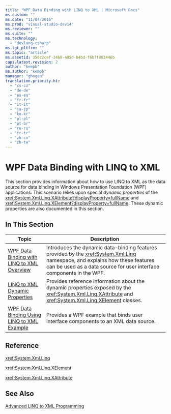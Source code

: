 ```yaml
---
title: "WPF Data Binding with LINQ to XML | Microsoft Docs"
ms.custom: ""
ms.date: "11/04/2016"
ms.prod: "visual-studio-dev14"
ms.reviewer: ""
ms.suite: ""
ms.technology: 
  - "devlang-csharp"
ms.tgt_pltfrm: ""
ms.topic: "article"
ms.assetid: 356c2cef-3468-495d-b4bd-f6b7f883446b
caps.latest.revision: 2
author: "kempb"
ms.author: "kempb"
manager: "ghogen"
translation.priority.ht: 
  - "cs-cz"
  - "de-de"
  - "es-es"
  - "fr-fr"
  - "it-it"
  - "ja-jp"
  - "ko-kr"
  - "pl-pl"
  - "pt-br"
  - "ru-ru"
  - "tr-tr"
  - "zh-cn"
  - "zh-tw"
---
```

# WPF Data Binding with LINQ to XML
This section provides information about how to use LINQ to XML as the data source for data binding in Windows Presentation Foundation (WPF) applications. This scenario relies upon special *dynamic properties* of the <xref:System.Xml.Linq.XAttribute?displayProperty=fullName> and <xref:System.Xml.Linq.XElement?displayProperty=fullName>. These dynamic properties are also documented in this section.  
  
## In This Section  
  
|Topic|Description|  
|-----------|-----------------|  
|[WPF Data Binding with LINQ to XML Overview](../designers/wpf-data-binding-with-linq-to-xml-overview.md)|Introduces the dynamic data-binding features provided by the <xref:System.Xml.Linq> namespace, and explains how these features can be used as a data source for user interface components in the WPF.|  
|[LINQ to XML Dynamic Properties](../designers/linq-to-xml-dynamic-properties.md)|Provides reference information about the dynamic properties exposed by the <xref:System.Xml.Linq.XAttribute> and <xref:System.Xml.Linq.XElement> classes.|  
|[WPF Data Binding Using LINQ to XML Example](../designers/wpf-data-binding-using-linq-to-xml-example.md)|Provides a WPF example that binds user interface components to an XML data source.|  
  
## Reference  
 <xref:System.Xml.Linq>  
  
 <xref:System.Xml.Linq.XElement>  
  
 <xref:System.Xml.Linq.XAttribute>  
  
## See Also  
 [Advanced LINQ to XML Programming](../Topic/Advanced%20LINQ%20to%20XML%20Programming.md)